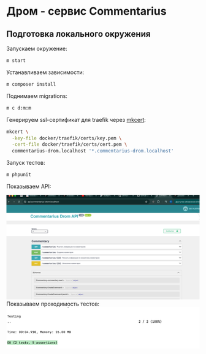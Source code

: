# Дром - сервис Commentarius 


## Подготовка локального окружения

Запускаем окружение:

```bash
m start
```
Устанавливаем зависимости:
```bash
m composer install
```
Поднимаем migrations:
```bash
m c d:m:m
```
Генерируем ssl-сертификат для traefik через [mkcert](https://github.com/FiloSottile/mkcert):
```bash
mkcert \
  -key-file docker/traefik/certs/key.pem \
  -cert-file docker/traefik/certs/cert.pem \
  commentarius-drom.localhost '*.commentarius-drom.localhost'
```

Запуск тестов:
```bash
m phpunit
```
Показываем API:

![img.png](docs/images/api.png)
Показываем проходимость тестов:
![img.png](docs/images/test.png)
